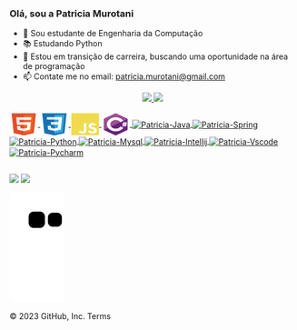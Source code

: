 ### Olá, sou a Patricia Murotani

- 🚀 Sou estudante de Engenharia da Computação
- 📚 Estudando Python
- 🧐 Estou em transição de carreira, buscando uma oportunidade na área de programação
- 📫 Contate me no email: patricia.murotani@gmail.com


<div align="center">
  <a href="https://github.com/PatriciaMurotani">
  <img height="170em" src="https://github-readme-stats.vercel.app/api?username=PatriciaMurotani&show_icons=true&theme=dracula&include_all_commits=true&count_private=true"/>
  <img height="170em" src="https://github-readme-stats.vercel.app/api/top-langs/?username=PatriciaMurotani&layout=compact&langs_count=7&theme=dracula"/>
</div>
  
  <div style="display: inline_block"><br>
  <img align="center" alt="Patricia-HTML" height="40" width="50" src="https://raw.githubusercontent.com/devicons/devicon/master/icons/html5/html5-original.svg">
  <img align="center" alt="Patricia-CSS" height="40" width="50" src="https://raw.githubusercontent.com/devicons/devicon/master/icons/css3/css3-original.svg">
  <img align="center" alt="Patricia-Js" height="40" width="50" src="https://raw.githubusercontent.com/devicons/devicon/master/icons/javascript/javascript-plain.svg">
  <img align="center" alt="Patricia-Csharp" height="40" width="50" src="https://raw.githubusercontent.com/devicons/devicon/master/icons/csharp/csharp-original.svg">
  <img align="center" alt="Patricia-Java" height="50" width="60" src="https://cdn.jsdelivr.net/gh/devicons/devicon/icons/java/java-original-wordmark.svg">
  <img align="center" alt="Patricia-Spring" height="50" width="60" src="https://cdn.jsdelivr.net/gh/devicons/devicon/icons/spring/spring-original-wordmark.svg">
  <img align="center" alt="Patricia-Python" height="50" width="60" src="https://cdn.jsdelivr.net/gh/devicons/devicon/icons/python/python-original-wordmark.svg"> 
  <img align="center" alt="Patricia-Mysql" height="60" width="70" src="https://cdn.jsdelivr.net/gh/devicons/devicon/icons/mysql/mysql-original-wordmark.svg">
          
  <img align="center" alt="Patricia-Intellij" height="60" width="70" src="https://cdn.jsdelivr.net/gh/devicons/devicon/icons/intellij/intellij-original-wordmark.svg">
  <img align="center" alt="Patricia-Vscode" height="40" width="50" src="https://cdn.jsdelivr.net/gh/devicons/devicon/icons/vscode/vscode-original.svg">
  <img align="center" alt="Patricia-Pycharm" height="60" width="70" src="https://cdn.jsdelivr.net/gh/devicons/devicon/icons/pycharm/pycharm-original-wordmark.svg">
            
</div>
  
   ##
 
<div> 
  <a href = "mailto:patricia.murotani@gmail.com"><img src="https://img.shields.io/badge/Gmail-D14836?style=for-the-badge&logo=gmail&logoColor=white"></a>
  <a href="https://www.linkedin.com/in/patricia-murotani-1a27581a3/" target="_blank"><img src="https://img.shields.io/badge/LinkedIn-0077B5?style=for-the-badge&logo=linkedin&logoColor=white" target="_blank"></a> 
 
  ![Snake animation](https://github.com/PatriciaMurotani/PatriciaMurotani/blob/output/github-contribution-grid-snake.svg)
 
</div>
© 2023 GitHub, Inc.
Terms
